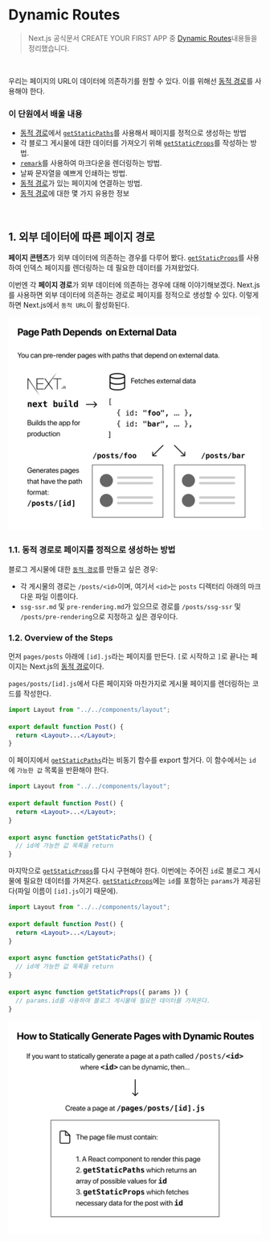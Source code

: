 # Dynamic Routes

> Next.js 공식문서 CREATE YOUR FIRST APP 중 [Dynamic Routes](https://nextjs.org/learn/basics/dynamic-routes)내용들을 정리했습니다.

<br />

우리는 페이지의 URL이 데이터에 의존하기를 원할 수 있다. 이를 위해선 [동적 경로](https://nextjs.org/docs/routing/dynamic-routes)를 사용해야 한다.

### 이 단원에서 배울 내용

- [동적 경로](https://nextjs.org/docs/routing/dynamic-routes)에서 [`getStaticPaths`](https://nextjs.org/docs/basic-features/data-fetching/overview#getstaticpaths-static-generation)를 사용해서 페이지를 정적으로 생성하는 방법
- 각 블로그 게시물에 대한 데이터를 가져오기 위해 [`getStaticProps`](https://nextjs.org/docs/basic-features/data-fetching/overview#getstaticprops-static-generation)를 작성하는 방법.
- [`remark`](https://github.com/remarkjs/remark)를 사용하여 마크다운을 렌더링하는 방법.
- 날짜 문자열을 예쁘게 인쇄하는 방법.
- [동적 경로](https://nextjs.org/docs/routing/dynamic-routes)가 있는 페이지에 연결하는 방법.
- [동적 경로](https://nextjs.org/docs/routing/dynamic-routes)에 대한 몇 가지 유용한 정보

<br />

## 1. 외부 데이터에 따른 페이지 경로

**페이지 콘텐츠**가 외부 데이터에 의존하는 경우를 다루어 봤다. [`getStaticProps`](https://nextjs.org/docs/basic-features/data-fetching/overview#getstaticprops-static-generation)를 사용하여 인덱스 페이지를 렌더링하는 데 필요한 데이터를 가져왔었다.

이번엔 각 **페이지 경로**가 외부 데이터에 의존하는 경우에 대해 이야기해보겠다. Next.js를 사용하면 외부 데이터에 의존하는 경로로 페이지를 정적으로 생성할 수 있다. 이렇게 하면 Next.js에서 `동적 URL`이 활성화된다.

![page-path-external-data](./images/page-path-external-data.png)

### 1.1. 동적 경로로 페이지를 정적으로 생성하는 방법

블로그 게시물에 대한 [`동적 경로`](https://nextjs.org/docs/routing/dynamic-routes)를 만들고 싶은 경우:

- 각 게시물의 경로는 `/posts/<id>`이며, 여기서 `<id>`는 `posts` 디렉터리 아래의 마크다운 파일 이름이다.
- `ssg-ssr.md` 및 `pre-rendering.md`가 있으므로 경로를 `/posts/ssg-ssr` 및 `/posts/pre-rendering`으로 지정하고 싶은 경우이다.

### 1.2. Overview of the Steps

먼저 `pages/posts` 아래에 `[id].js`라는 페이지를 만든다. `[`로 시작하고 `]`로 끝나는 페이지는 Next.js의 [동적 경로](https://nextjs.org/docs/routing/dynamic-routes)이다.

`pages/posts/[id].js`에서 다른 페이지와 마찬가지로 게시물 페이지를 렌더링하는 코드를 작성한다.

```jsx
import Layout from "../../components/layout";

export default function Post() {
  return <Layout>...</Layout>;
}
```

이 페이지에서 [`getStaticPaths`](https://nextjs.org/docs/basic-features/data-fetching/overview#getstaticpaths-static-generation)라는 비동기 함수를 export 할거다. 이 함수에서는 `id`에 `가능한 값` 목록을 반환해야 한다.

```jsx
import Layout from "../../components/layout";

export default function Post() {
  return <Layout>...</Layout>;
}

export async function getStaticPaths() {
  // id에 가능한 값 목록을 return
}
```

마지막으로 [`getStaticProps`](https://nextjs.org/docs/basic-features/data-fetching/overview#getstaticprops-static-generation)를 다시 구현해야 한다. 이번에는 주어진 `id`로 블로그 게시물에 필요한 데이터를 가져온다. [`getStaticProps`](https://nextjs.org/docs/basic-features/data-fetching/overview#getstaticprops-static-generation)에는 `id`를 포함하는 `params`가 제공된다(파일 이름이 `[id].js`이기 때문에).

```jsx
import Layout from "../../components/layout";

export default function Post() {
  return <Layout>...</Layout>;
}

export async function getStaticPaths() {
  // id에 가능한 값 목록을 return
}

export async function getStaticProps({ params }) {
  // params.id를 사용하여 블로그 게시물에 필요한 데이터를 가져온다.
}
```

![how-to-dynamic-routes](./images/how-to-dynamic-routes.png)
